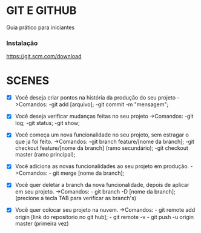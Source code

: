 # GIT E GITHUB

Guia prático para iniciantes

### Instalação

https://git.scm.com/download

# SCENES

- [x] Você deseja criar pontos na história da produção do seu projeto
  ->Comandos: -git add [arquivo];
              -git commit -m "mensagem";

- [x] Você deseja verificar mudanças feitas no seu projeto
  ->Comandos: -git log;
              -git status;
              -git show;

- [x] Você começa um nova funcionalidade no seu projeto, sem estragar o que ja foi feito.
  ->Comandos: -git branch feature/[nome da branch];
              -git checkout feature/[nome da branch] (ramo secundário);
              -git checkout master (ramo principal);

- [x] Você adiciona as novas funcionalidades ao seu projeto em produção.
  ->Comandos: - git merge [nome da branch];

- [x] Você quer deletar a branch da nova funcionalidade, depois de aplicar em seu projeto.
  ->Comandos: - git branch -D [nome da branch]; (precione a tecla TAB para verificar as branch's)

- [x] Você quer colocar seu projeto na nuvem.
  ->Comandos: - git remote add origin [link do repositorio no git hub];
              - git remote -v
              - git push -u origin master (primeira vez)